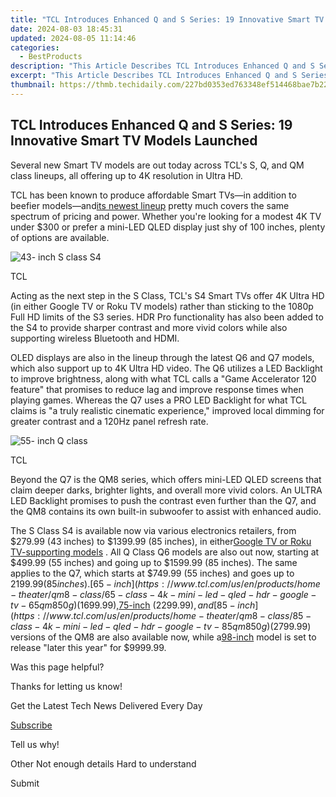 ```yaml
---
title: "TCL Introduces Enhanced Q and S Series: 19 Innovative Smart TV Models Launched"
date: 2024-08-03 18:45:31
updated: 2024-08-05 11:14:46
categories:
  - BestProducts
description: "This Article Describes TCL Introduces Enhanced Q and S Series: 19 Innovative Smart TV Models Launched"
excerpt: "This Article Describes TCL Introduces Enhanced Q and S Series: 19 Innovative Smart TV Models Launched"
thumbnail: https://thmb.techidaily.com/227bd0353ed763348ef514468bae7b22e2b22e0109d88910437782328b50ad10.jpg
---
```


## TCL Introduces Enhanced Q and S Series: 19 Innovative Smart TV Models Launched
 Several new Smart TV models are out today across TCL's S, Q, and QM class lineups, all offering up to 4K resolution in Ultra HD.

 TCL has been known to produce affordable Smart TVs—in addition to beefier models—and[its newest lineup](https://www.prnewswire.com/news-releases/tcl-launches-premium-2023-tv-models-that-build-on-its-leadership-in-high-performance-tvs-301824200.html) pretty much covers the same spectrum of pricing and power. Whether you're looking for a modest 4K TV under $300 or prefer a mini-LED QLED display just shy of 100 inches, plenty of options are available.

![43- inch S class S4 ](https://www.lifewire.com/thmb/TYSxYPQ1mCq8gmXY8MrfH4fUUEo=/1500x0/filters:no_upscale():max_bytes(150000):strip_icc():format(webp)/tclsclass-5347aa6a4efe4dd69a2fe117c0b2a95b.jpg)

TCL

 Acting as the next step in the S Class, TCL's S4 Smart TVs offer 4K Ultra HD (in either Google TV or Roku TV models) rather than sticking to the 1080p Full HD limits of the S3 series. HDR Pro functionality has also been added to the S4 to provide sharper contrast and more vivid colors while also supporting wireless Bluetooth and HDMI.

 OLED displays are also in the lineup through the latest Q6 and Q7 models, which also support up to 4K Ultra HD video. The Q6 utilizes a LED Backlight to improve brightness, along with what TCL calls a "Game Accelerator 120 feature" that promises to reduce lag and improve response times when playing games. Whereas the Q7 uses a PRO LED Backlight for what TCL claims is "a truly realistic cinematic experience," improved local dimming for greater contrast and a 120Hz panel refresh rate.

![55- inch Q class](https://www.lifewire.com/thmb/RayTS5oNOnY0s1zr5-_t7cTmxqk=/1500x0/filters:no_upscale():max_bytes(150000):strip_icc():format(webp)/tclqclass-acba669c45014ef494056d697f592ec7.jpg)

TCL

 Beyond the Q7 is the QM8 series, which offers mini-LED QLED screens that claim deeper darks, brighter lights, and overall more vivid colors. An ULTRA LED Backlight promises to push the contrast even further than the Q7, and the QM8 contains its own built-in subwoofer to assist with enhanced audio.

 The S Class S4 is available now via various electronics retailers, from $279.99 (43 inches) to $1399.99 (85 inches), in either[Google TV or Roku TV-supporting models](https://www.tcl.com/us/en/products/home-theater/s4-class) . All Q Class Q6 models are also out now, starting at $499.99 (55 inches) and going up to $1599.99 (85 inches). The same applies to the Q7, which starts at $749.99 (55 inches) and goes up to $2199.99 (85 inches).[65-inch](https://www.tcl.com/us/en/products/home-theater/qm8-class/65-class-4k-mini-led-qled-hdr-google-tv-65qm850g) ($1699.99),[75-inch](https://www.tcl.com/us/en/products/home-theater/qm8-class/75-class-4k-mini-led-qled-hdr-google-tv-75qm850g) ($2299.99), and[85-inch](https://www.tcl.com/us/en/products/home-theater/qm8-class/85-class-4k-mini-led-qled-hdr-google-tv-85qm850g) ($2799.99) versions of the QM8 are also available now, while a[98-inch](https://www.tcl.com/us/en/products/home-theater/qm8-class/98-class-4k-mini-led-qled-hdr-google-tv-98qm850g) model is set to release "later this year" for $9999.99.

Was this page helpful?

Thanks for letting us know!

 Get the Latest Tech News Delivered Every Day

[Subscribe](https://www.lifewire.com/#)

Tell us why!

 Other  Not enough details  Hard to understand

 Submit

<ins class="adsbygoogle"
     style="display:block"
     data-ad-format="autorelaxed"
     data-ad-client="ca-pub-7571918770474297"
     data-ad-slot="1223367746"></ins>



<ins class="adsbygoogle"
     style="display:block"
     data-ad-client="ca-pub-7571918770474297"
     data-ad-slot="8358498916"
     data-ad-format="auto"
     data-full-width-responsive="true"></ins>
